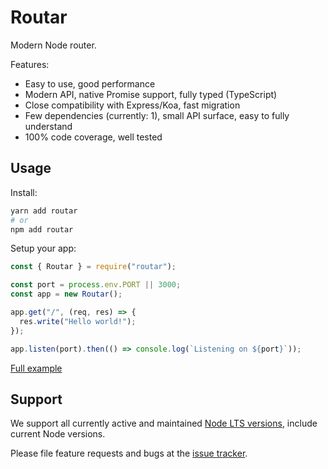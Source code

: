# Routar

Modern Node router.

Features:

- Easy to use, good performance
- Modern API, native Promise support, fully typed (TypeScript)
- Close compatibility with Express/Koa, fast migration
- Few dependencies (currently: 1), small API surface, easy to fully understand
- 100% code coverage, well tested

## Usage

Install:

```bash
yarn add routar
# or
npm add routar
```

Setup your app:

```js
const { Routar } = require("routar");

const port = process.env.PORT || 3000;
const app = new Routar();

app.get("/", (req, res) => {
  res.write("Hello world!");
});

app.listen(port).then(() => console.log(`Listening on ${port}`));
```

[Full example](example)

## Support

We support all currently active and maintained [Node LTS versions](https://github.com/nodejs/Release), include current Node versions.

Please file feature requests and bugs at the [issue tracker](https://github.com/Cretezy/routar/issues).
